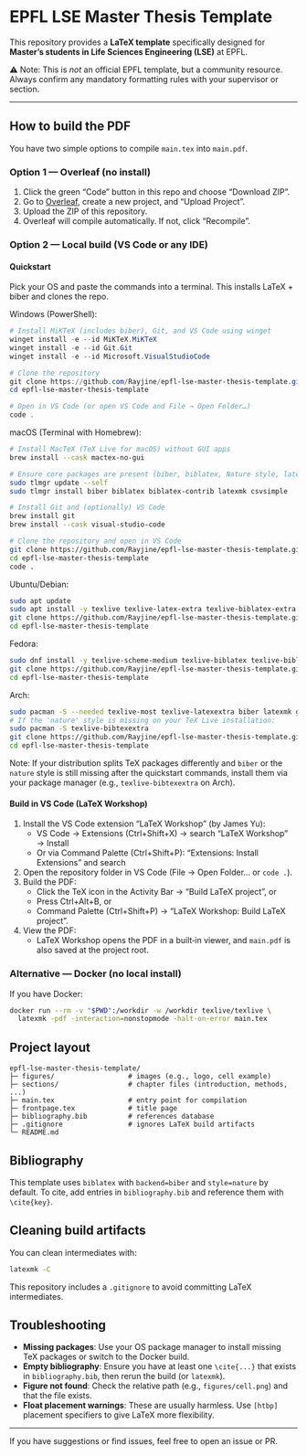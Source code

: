 # EPFL LSE Master Thesis Template
This repository provides a **LaTeX template** specifically designed for **Master’s students in Life Sciences Engineering (LSE)** at EPFL.


⚠️ Note: This is *not* an official EPFL template, but a community resource. Always confirm any mandatory formatting rules with your supervisor or section.

---

## How to build the PDF
You have two simple options to compile `main.tex` into `main.pdf`.

### Option 1 — Overleaf (no install)
1. Click the green “Code” button in this repo and choose “Download ZIP”.
2. Go to [Overleaf](https://www.overleaf.com), create a new project, and “Upload Project”.
3. Upload the ZIP of this repository.
4. Overleaf will compile automatically. If not, click “Recompile”.


### Option 2 — Local build (VS Code or any IDE)

#### Quickstart
Pick your OS and paste the commands into a terminal. This installs LaTeX + biber and clones the repo.

Windows (PowerShell):
```powershell
# Install MiKTeX (includes biber), Git, and VS Code using winget
winget install -e --id MiKTeX.MiKTeX
winget install -e --id Git.Git
winget install -e --id Microsoft.VisualStudioCode

# Clone the repository
git clone https://github.com/Rayjine/epfl-lse-master-thesis-template.git
cd epfl-lse-master-thesis-template

# Open in VS Code (or open VS Code and File → Open Folder…)
code .
```

macOS (Terminal with Homebrew):
```bash
# Install MacTeX (TeX Live for macOS) without GUI apps
brew install --cask mactex-no-gui

# Ensure core packages are present (biber, biblatex, Nature style, latexmk)
sudo tlmgr update --self
sudo tlmgr install biber biblatex biblatex-contrib latexmk csvsimple

# Install Git and (optionally) VS Code
brew install git
brew install --cask visual-studio-code

# Clone the repository and open in VS Code
git clone https://github.com/Rayjine/epfl-lse-master-thesis-template.git
cd epfl-lse-master-thesis-template
code .
```

Ubuntu/Debian:
```bash
sudo apt update
sudo apt install -y texlive texlive-latex-extra texlive-biblatex-extra biber latexmk git
git clone https://github.com/Rayjine/epfl-lse-master-thesis-template.git
cd epfl-lse-master-thesis-template
```

Fedora:
```bash
sudo dnf install -y texlive-scheme-medium texlive-biblatex texlive-biblatex-nature texlive-csvsimple biber latexmk git
git clone https://github.com/Rayjine/epfl-lse-master-thesis-template.git
cd epfl-lse-master-thesis-template
```

Arch:
```bash
sudo pacman -S --needed texlive-most texlive-latexextra biber latexmk git
# If the 'nature' style is missing on your TeX Live installation:
sudo pacman -S texlive-bibtexextra
git clone https://github.com/Rayjine/epfl-lse-master-thesis-template.git
cd epfl-lse-master-thesis-template
```

Note: If your distribution splits TeX packages differently and `biber` or the `nature` style is still missing after the quickstart commands, install them via your package manager (e.g., `texlive-bibtexextra` on Arch).

#### Build in VS Code (LaTeX Workshop)
1. Install the VS Code extension “LaTeX Workshop” (by James Yu):
   - VS Code → Extensions (Ctrl+Shift+X) → search “LaTeX Workshop” → Install
   - Or via Command Palette (Ctrl+Shift+P): “Extensions: Install Extensions” and search
2. Open the repository folder in VS Code (File → Open Folder… or `code .`).
3. Build the PDF:
   - Click the TeX icon in the Activity Bar → “Build LaTeX project”, or
   - Press Ctrl+Alt+B, or
   - Command Palette (Ctrl+Shift+P) → “LaTeX Workshop: Build LaTeX project”.
4. View the PDF:
   - LaTeX Workshop opens the PDF in a built‑in viewer, and `main.pdf` is also saved at the project root.

### Alternative — Docker (no local install)
If you have Docker:
```bash
docker run --rm -v "$PWD":/workdir -w /workdir texlive/texlive \
  latexmk -pdf -interaction=nonstopmode -halt-on-error main.tex
```

## Project layout

```
epfl-lse-master-thesis-template/
├─ figures/                  # images (e.g., logo, cell example)
├─ sections/                 # chapter files (introduction, methods, ...)
├─ main.tex                  # entry point for compilation
├─ frontpage.tex             # title page
├─ bibliography.bib          # references database
├─ .gitignore                # ignores LaTeX build artifacts
└─ README.md
```

## Bibliography
This template uses `biblatex` with `backend=biber` and `style=nature` by default. To cite, add entries in `bibliography.bib` and reference them with `\cite{key}`.

## Cleaning build artifacts
You can clean intermediates with:
```bash
latexmk -C
```
This repository includes a `.gitignore` to avoid committing LaTeX intermediates.

## Troubleshooting
* **Missing packages**: Use your OS package manager to install missing TeX packages or switch to the Docker build.
* **Empty bibliography**: Ensure you have at least one `\cite{...}` that exists in `bibliography.bib`, then rerun the build (or `latexmk`).
* **Figure not found**: Check the relative path (e.g., `figures/cell.png`) and that the file exists.
* **Float placement warnings**: These are usually harmless. Use `[htbp]` placement specifiers to give LaTeX more flexibility.

---

If you have suggestions or find issues, feel free to open an issue or PR.
